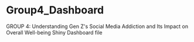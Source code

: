 # Group4_Dashboard
GROUP 4: Understanding Gen Z's Social Media Addiction and Its Impact on Overall Well-being Shiny Dashboard file
